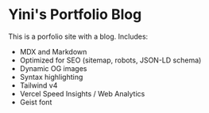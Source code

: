# Yini's Portfolio Blog

This is a porfolio site with a blog. Includes:

- MDX and Markdown
- Optimized for SEO (sitemap, robots, JSON-LD schema)
- Dynamic OG images
- Syntax highlighting
- Tailwind v4
- Vercel Speed Insights / Web Analytics
- Geist font
